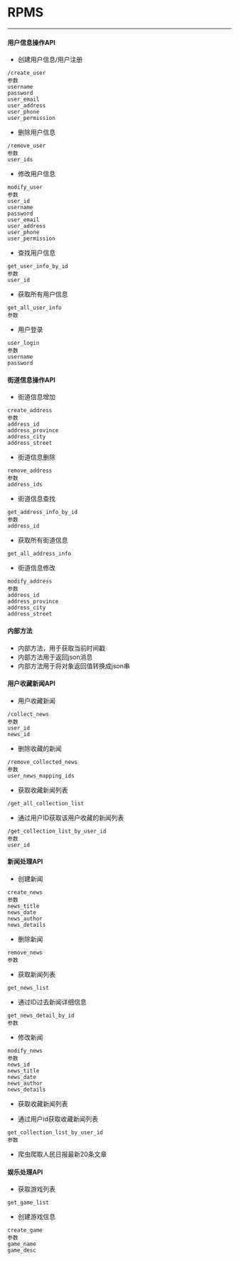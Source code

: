 # RPMS
----------
#### 用户信息操作API

- 创建用户信息/用户注册
```
/create_user
参数
username
password
user_email
user_address
user_phone
user_permission
```

- 删除用户信息
```
/remove_user
参数
user_ids
```

- 修改用户信息
```
modify_user
参数
user_id
username
password
user_email
user_address
user_phone
user_permission
```
- 查找用户信息
```
get_user_info_by_id
参数
user_id
```
- 获取所有用户信息
```
get_all_user_info
参数
```
- 用户登录
```
user_login
参数
username
password
```

#### 街道信息操作API

- 街道信息增加
```
create_address
参数
address_id
address_province
address_city
address_street
```
- 街道信息删除
```
remove_address
参数
address_ids
```
- 街道信息查找
```
get_address_info_by_id
参数
address_id
```
- 获取所有街道信息
```
get_all_address_info
```
- 街道信息修改
```
modify_address
参数
address_id
address_province
address_city
address_street
```

#### 内部方法
- 内部方法，用于获取当前时间戳
- 内部方法用于返回json消息
- 内部方法用于将对象返回值转换成json串

#### 用户收藏新闻API

- 用户收藏新闻
```
/collect_news
参数
user_id
news_id
```
- 删除收藏的新闻
```
/remove_collected_news
参数
user_news_mapping_ids
```
- 获取收藏新闻列表
```
/get_all_collection_list
```

- 通过用户ID获取该用户收藏的新闻列表
```
/get_collection_list_by_user_id
参数
user_id
```

#### 新闻处理API
- 创建新闻
```
create_news
参数
news_title
news_date
news_author
news_details
```
- 删除新闻
```
remove_news
参数
```
- 获取新闻列表
```
get_news_list
```
- 通过ID过去新闻详细信息
```
get_news_detail_by_id
参数
```
- 修改新闻
```
modify_news
参数
news_id
news_title
news_date
news_author
news_details
```
- 获取收藏新闻列表

- 通过用户id获取收藏新闻列表
```
get_collection_list_by_user_id
参数
```
- 爬虫爬取人民日报最新20条文章

#### 娱乐处理API

- 获取游戏列表
```
get_game_list
```
- 创建游戏信息
```
create_game
参数
game_name
game_desc
```
